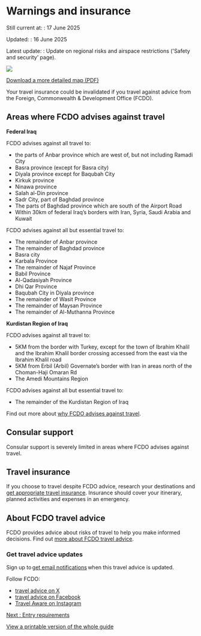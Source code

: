 # Warnings and insurance

Still current at:
:   17 June 2025

Updated:
:   16 June 2025

Latest update:
:   Update on regional risks and airspace restrictions ('Safety and security’ page).

![](https://assets.publishing.service.gov.uk/media/67d2f0ae886e7770c211e09e/FCDO__TA__048_-_Iraq_Travel_Advice_Ed6__WEB_.jpg)


[Download a more detailed map (PDF)](https://assets.publishing.service.gov.uk/media/67d2f0af886e7770c211e09f/FCDO__TA__048_-_Iraq_Travel_Advice_Ed6.pdf)

Your travel insurance could be invalidated if you travel against advice from the Foreign, Commonwealth & Development Office (FCDO).

## Areas where FCDO advises against travel

**Federal Iraq**

FCDO advises against all travel to:

* the parts of Anbar province which are west of, but not including Ramadi City
* Basra province (except for Basra city)
* Diyala province except for Baqubah City
* Kirkuk province
* Ninawa province
* Salah al-Din province
* Sadr City, part of Baghdad province
* The parts of Baghdad province which are south of the Airport Road
* Within 30km of federal Iraq’s borders with Iran, Syria, Saudi Arabia and Kuwait

FCDO advises against all but essential travel to:

* The remainder of Anbar province
* The remainder of Baghdad province
* Basra city
* Karbala Province
* The remainder of Najaf Province
* Babil Province
* Al-Qadasiyah Province
* Dhi Qar Province
* Baqubah City in Diyala province
* The remainder of Wasit Province
* The remainder of Maysan Province
* The remainder of Al-Muthanna Province

**Kurdistan Region of Iraq**

FCDO advises against all travel to:

* 5KM from the border with Turkey, except for the town of Ibrahim Khalil and the Ibrahim Khalil border crossing accessed from the east via the Ibrahim Khalil road
* 5KM from Erbil (Arbil) Governate’s border with Iran in areas north of the Choman-Haji Omaran Rd
* The Amedi Mountains Region

FCDO advises against all but essential travel to:

* The remainder of the Kurdistan Region of Iraq

Find out more about [why FCDO advises against travel](/foreign-travel-advice/iraq/regional-risks).

## Consular support

Consular support is severely limited in areas where FCDO advises against travel.

## Travel insurance

If you choose to travel despite FCDO advice, research your destinations and [get appropriate travel insurance](https://www.gov.uk/guidance/foreign-travel-insurance). Insurance should cover your itinerary, planned activities and expenses in an emergency.

## About FCDO travel advice

FCDO provides advice about risks of travel to help you make informed decisions. Find out [more about FCDO travel advice](https://www.gov.uk/guidance/about-foreign-commonwealth-development-office-travel-advice).

### Get travel advice updates

Sign up to [get email notifications](https://www.gov.uk/foreign-travel-advice/iraq/email-signup) when this travel advice is updated.

Follow FCDO:

* [travel advice on X](https://x.com/fcdotravelgovuk)
* [travel advice on Facebook](https://www.facebook.com/FCDOTravel/)
* [Travel Aware on Instagram](https://www.instagram.com/accounts/login/?next=https%3A%2F%2Fwww.instagram.com%2Ftravelaware%2F&is_from_rle)

[Next
:
Entry requirements](/foreign-travel-advice/iraq/entry-requirements)

[View a printable version of the whole guide](/foreign-travel-advice/iraq/print)
